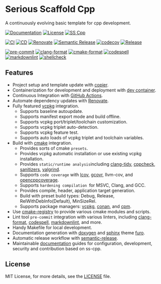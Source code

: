 # Serious Scaffold Cpp

A continuously evolving basic template for cpp development.

[![Documentation](https://img.shields.io/badge/Documentation-sphinx-blue)](https://serious-scaffold.github.io/ss-cpp)
[![License](https://img.shields.io/github/license/serious-scaffold/ss-cpp)](https://github.com/serious-scaffold/ss-cpp/blob/master/LICENSE)
[![SS Cpp](https://img.shields.io/badge/Serious%20Scaffold-c++-blue)](https://github.com/serious-scaffold/ss-cpp)

[![CI](https://github.com/serious-scaffold/ss-cpp/actions/workflows/ci.yml/badge.svg)](https://github.com/serious-scaffold/ss-cpp/actions/workflows/ci.yml)
[![CD](https://github.com/serious-scaffold/ss-cpp/actions/workflows/cd.yml/badge.svg)](https://github.com/serious-scaffold/ss-cpp/actions/workflows/cd.yml)
[![Renovate](https://github.com/serious-scaffold/ss-cpp/actions/workflows/renovate.yml/badge.svg)](https://github.com/serious-scaffold/ss-cpp/actions/workflows/renovate.yml)
[![Semantic Release](https://github.com/serious-scaffold/ss-cpp/actions/workflows/semantic-release.yml/badge.svg)](https://github.com/serious-scaffold/ss-cpp/actions/workflows/semantic-release.yml)
[![codecov](https://codecov.io/gh/serious-scaffold/ss-cpp/branch/master/graph/badge.svg?token=123456789)](https://codecov.io/gh/serious-scaffold/ss-cpp)
[![Release](https://img.shields.io/github/v/release/serious-scaffold/ss-cpp)](https://github.com/serious-scaffold/ss-cpp/releases)

[![pre-commit](https://img.shields.io/badge/pre--commit-enabled-brightgreen?logo=pre-commit)](https://github.com/pre-commit/pre-commit)
[![clang-format](https://img.shields.io/badge/clang--format-enabled-blue)](https://github.com/pre-commit/mirrors-clang-format)
[![cmake-format](https://img.shields.io/badge/cmake--format-enabled-blue)](https://github.com/cheshirekow/cmake-format-precommit)
[![codespell](https://img.shields.io/badge/codespell-enabled-blue)](https://github.com/codespell-project/codespell)
[![markdownlint](https://img.shields.io/badge/markdownlint-enabled-blue)](https://github.com/igorshubovych/markdownlint-cli)
[![shellcheck](https://img.shields.io/badge/shellcheck-enabled-blue)](https://github.com/shellcheck-py/shellcheck-py)

## Features

- Project setup and template update with [copier](https://github.com/copier-org/copier/).
- Containerization for development and deployment with [dev container](https://containers.dev/).
- Continuous Integration with [GitHub Actions](https://docs.github.com/actions).
- Automate dependency updates with [Renovate](https://github.com/renovatebot/renovate).
- Fully featured [vcpkg](https://learn.microsoft.com/en-us/vcpkg/) integration.
  - Supports baseline autoupdate.
  - Supports manifest export mode and build offline.
  - Supports vcpkg port/triplet/toolchain customization.
  - Supports vcpkg triplet auto-detection.
  - Supports vcpkg feature test.
  - Supports auto loads of vcpkg triplet and toolchain variables.
- Build with [cmake](https://cmake.org/documentation/) integration.
  - Provides sorts of cmake `presets`.
  - Provides vcpkg automatic installation or use existing vcpkg installation.
  - Provides `static/runtime analysis`including [clang-tidy](https://clang.llvm.org/extra/clang-tidy/), [cppcheck](http://cppcheck.net/manual.html), [sanitizers](https://clang.llvm.org/docs/index.html), [valgrind](https://valgrind.org/docs/manual/manual.html).
  - Supports `code coverage` with [lcov](https://github.com/linux-test-project/lcov), [gcovr](https://github.com/gcovr/gcovr), llvm-cov, and [opencppcoverage](https://github.com/OpenCppCoverage/OpenCppCoverage).
  - Supports `hardening compilation `for MSVC, Clang, and GCC.
  - Provides compile, header, application target generation.
  - Build with preset build types: Debug, Release, RelWithDebInfo(Default), MinSizeRel.
  - Supports package managers: [vcpkg](https://github.com/microsoft/vcpkg), [conan](https://github.com/conan-io/cmake-conan), and [cpm](https://github.com/cpm-cmake/CPM.cmake).
- Use [cmake-registry](https://github.com/msclock/cmake-registry) to provide various cmake modules and scripts.
- Lint tool `pre-commit` integration with various linters, including [clang-format](https://github.com/pre-commit/mirrors-clang-format), [codespell](https://github.com/codespell-project/codespell), [markdownlint](https://github.com/igorshubovych/markdownlint-cli), and more.
- Handy Makefile for local development.
- Documentation generation with [doxygen](https://www.doxygen.nl/index.html) and [sphinx](https://www.sphinx-doc.org/en/master/) theme [furo](https://github.com/pradyunsg/furo).
- Automatic release workflow with [semantic-release](https://github.com/semantic-release/semantic-release).
- Maintainable [documentation](https://serious-scaffold.github.io/ss-cpp/) guides for configuration, development, security and contribution based on ss-cpp.

## License

MIT License, for more details, see the [LICENSE](https://github.com/serious-scaffold/ss-cpp/blob/master/LICENSE) file.

